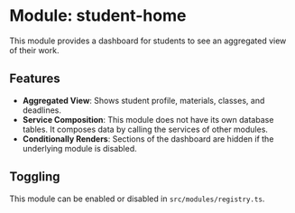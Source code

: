 # Module: student-home

This module provides a dashboard for students to see an aggregated view of their work.

## Features

- **Aggregated View**: Shows student profile, materials, classes, and deadlines.
- **Service Composition**: This module does not have its own database tables. It composes data by calling the services of other modules.
- **Conditionally Renders**: Sections of the dashboard are hidden if the underlying module is disabled.

## Toggling

This module can be enabled or disabled in `src/modules/registry.ts`.
